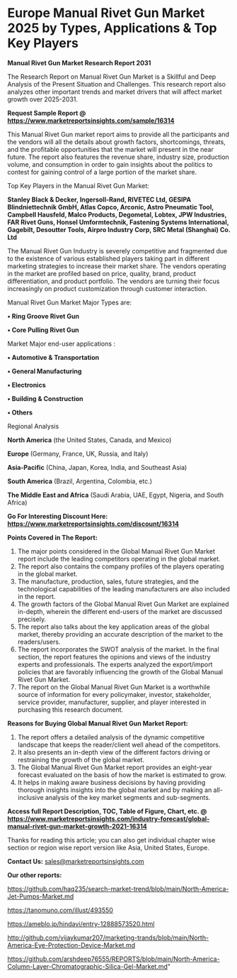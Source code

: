  # Europe Manual Rivet Gun Market 2025 by Types, Applications & Top Key Players

<strong>Manual Rivet Gun Market Research Report 2031</strong>

The Research Report on Manual Rivet Gun Market is a Skillful and Deep Analysis of the Present Situation and Challenges. This research report also analyzes other important trends and market drivers that will affect market growth over 2025-2031.

<strong>Request Sample Report @ <a href=https://www.marketreportsinsights.com/sample/16314>https://www.marketreportsinsights.com/sample/16314</a></strong>

This Manual Rivet Gun market report aims to provide all the participants and the vendors will all the details about growth factors, shortcomings, threats, and the profitable opportunities that the market will present in the near future. The report also features the revenue share, industry size, production volume, and consumption in order to gain insights about the politics to contest for gaining control of a large portion of the market share.

Top Key Players in the Manual Rivet Gun Market:

<strong>Stanley Black & Decker, Ingersoll-Rand, RIVETEC Ltd, GESIPA Blindniettechnik GmbH, Atlas Copco, Arconic, Astro Pneumatic Tool, Campbell Hausfeld, Malco Products, Degometal, Lobtex, JPW Industries, FAR Rivet Guns, Honsel Umformtechnik, Fastening Systems International, Gagebilt, Desoutter Tools, Airpro Industry Corp, SRC Metal (Shanghai) Co. Ltd</strong>

The Manual Rivet Gun Industry is severely competitive and fragmented due to the existence of various established players taking part in different marketing strategies to increase their market share. The vendors operating in the market are profiled based on price, quality, brand, product differentiation, and product portfolio. The vendors are turning their focus increasingly on product customization through customer interaction.

Manual Rivet Gun Market Major Types are:

<strong>• Ring Groove Rivet Gun

• Core Pulling Rivet Gun</strong>

Market Major end-user applications :

<strong>• Automotive & Transportation

• General Manufacturing

• Electronics

• Building & Construction

• Others</strong>

Regional Analysis

</u><strong><b>North America</b></strong> (the United States, Canada, and Mexico)

<strong><b>Europe </b></strong>(Germany, France, UK, Russia, and Italy)

<strong><b>Asia-Pacific</b></strong> (China, Japan, Korea, India, and Southeast Asia)

<strong><b>South America</b></strong> (Brazil, Argentina, Colombia, etc.)

<strong><b>The Middle East and Africa</b></strong> (Saudi Arabia, UAE, Egypt, Nigeria, and South Africa)

<strong>Go For Interesting Discount Here: <a href=https://www.marketreportsinsights.com/discount/16314>https://www.marketreportsinsights.com/discount/16314</a></strong>

<strong>Points Covered in The Report:</strong>
<ol>
  <li>The major points considered in the Global Manual Rivet Gun Market report include the leading competitors operating in the global market.</li>
  <li>The report also contains the company profiles of the players operating in the global market.</li>
  <li>The manufacture, production, sales, future strategies, and the technological capabilities of the leading manufacturers are also included in the report.</li>
  <li>The growth factors of the Global Manual Rivet Gun Market are explained in-depth, wherein the different end-users of the market are discussed precisely.</li>
  <li>The report also talks about the key application areas of the global market, thereby providing an accurate description of the market to the readers/users.</li>
  <li>The report incorporates the SWOT analysis of the market. In the final section, the report features the opinions and views of the industry experts and professionals. The experts analyzed the export/import policies that are favorably influencing the growth of the Global Manual Rivet Gun Market.</li>
  <li>The report on the Global Manual Rivet Gun Market is a worthwhile source of information for every policymaker, investor, stakeholder, service provider, manufacturer, supplier, and player interested in purchasing this research document.</li>
</ol>
<strong>Reasons for Buying Global Manual Rivet Gun Market Report:</strong>

<ol>
  <li>The report offers a detailed analysis of the dynamic competitive landscape that keeps the reader/client well ahead of the competitors.</li>
  <li>It also presents an in-depth view of the different factors driving or restraining the growth of the global market.</li>
  <li>The Global Manual Rivet Gun Market report provides an eight-year forecast evaluated on the basis of how the market is estimated to grow.</li>
  <li>It helps in making aware business decisions by having providing thorough insights insights into the global market and by making an all-inclusive analysis of the key market segments and sub-segments.</li>
</ol>
<strong>Access full Report Description, TOC, Table of Figure, Chart, etc. @ <a href=https://www.marketreportsinsights.com/industry-forecast/global-manual-rivet-gun-market-growth-2021-16314>https://www.marketreportsinsights.com/industry-forecast/global-manual-rivet-gun-market-growth-2021-16314</a></strong>


Thanks for reading this article; you can also get individual chapter wise section or region wise report version like Asia, United States, Europe.

<strong>Contact Us:</strong>
sales@marketreportsinsights.com

<strong>Our other reports:</strong>

<a href=https://github.com/haq235/search-market-trend/blob/main/North-America-Jet-Pumps-Market.md>https://github.com/haq235/search-market-trend/blob/main/North-America-Jet-Pumps-Market.md</a>

<a href=https://tanomuno.com/illust/493550>https://tanomuno.com/illust/493550</a>

<a href=https://ameblo.jp/hindavi/entry-12888573520.html>https://ameblo.jp/hindavi/entry-12888573520.html</a>

<a href=http://github.com/vijaykumar207/marketing-trands/blob/main/North-America-Eye-Protection-Device-Market.md>http://github.com/vijaykumar207/marketing-trands/blob/main/North-America-Eye-Protection-Device-Market.md</a>

<a href=https://github.com/arshdeep76555/REPORTS/blob/main/North-America-Column-Layer-Chromatographic-Silica-Gel-Market.md>https://github.com/arshdeep76555/REPORTS/blob/main/North-America-Column-Layer-Chromatographic-Silica-Gel-Market.md</a>"
